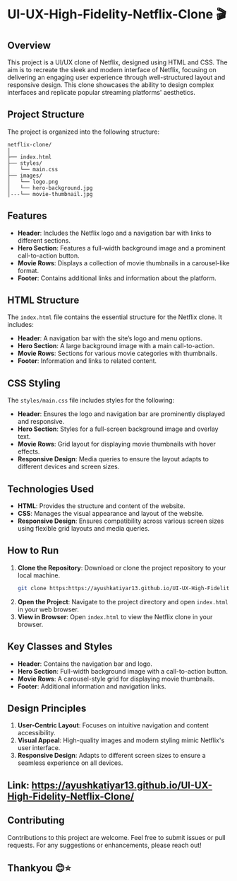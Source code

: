 # UI-UX-High-Fidelity-Netflix-Clone 🎬

## Overview

This project is a UI/UX clone of Netflix, designed using HTML and CSS. The aim is to recreate the sleek and modern interface of Netflix, focusing on delivering an engaging user experience through well-structured layout and responsive design. This clone showcases the ability to design complex interfaces and replicate popular streaming platforms' aesthetics.

## Project Structure

The project is organized into the following structure:

```
netflix-clone/
│
├── index.html
├── styles/
│   └── main.css
├── images/
│   └── logo.png
│   └── hero-background.jpg
│---└── movie-thumbnail.jpg

```

## Features

- **Header**: Includes the Netflix logo and a navigation bar with links to different sections.
- **Hero Section**: Features a full-width background image and a prominent call-to-action button.
- **Movie Rows**: Displays a collection of movie thumbnails in a carousel-like format.
- **Footer**: Contains additional links and information about the platform.

## HTML Structure

The `index.html` file contains the essential structure for the Netflix clone. It includes:

- **Header**: A navigation bar with the site’s logo and menu options.
- **Hero Section**: A large background image with a main call-to-action.
- **Movie Rows**: Sections for various movie categories with thumbnails.
- **Footer**: Information and links to related content.

## CSS Styling

The `styles/main.css` file includes styles for the following:

- **Header**: Ensures the logo and navigation bar are prominently displayed and responsive.
- **Hero Section**: Styles for a full-screen background image and overlay text.
- **Movie Rows**: Grid layout for displaying movie thumbnails with hover effects.
- **Responsive Design**: Media queries to ensure the layout adapts to different devices and screen sizes.

## Technologies Used

- **HTML**: Provides the structure and content of the website.
- **CSS**: Manages the visual appearance and layout of the website.
- **Responsive Design**: Ensures compatibility across various screen sizes using flexible grid layouts and media queries.

## How to Run

1. **Clone the Repository**: Download or clone the project repository to your local machine.
   ```bash
   git clone https:https://ayushkatiyar13.github.io/UI-UX-High-Fidelity-Netflix-Clone/.git
   ```
2. **Open the Project**: Navigate to the project directory and open `index.html` in your web browser.
3. **View in Browser**: Open `index.html` to view the Netflix clone in your browser.

## Key Classes and Styles

- **Header**: Contains the navigation bar and logo.
- **Hero Section**: Full-width background image with a call-to-action button.
- **Movie Rows**: A carousel-style grid for displaying movie thumbnails.
- **Footer**: Additional information and navigation links.

## Design Principles

1. **User-Centric Layout**: Focuses on intuitive navigation and content accessibility.
2. **Visual Appeal**: High-quality images and modern styling mimic Netflix's user interface.
3. **Responsive Design**: Adapts to different screen sizes to ensure a seamless experience on all devices.

## Link: https://ayushkatiyar13.github.io/UI-UX-High-Fidelity-Netflix-Clone/

## Contributing

Contributions to this project are welcome. Feel free to submit issues or pull requests. For any suggestions or enhancements, please reach out!

## Thankyou 😊⭐
